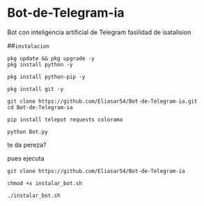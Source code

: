 # Bot-de-Telegram-ia
Bot con inteligencia artificial de Telegram fasilidad de isatalision

##`instalacion`

```bot
pkg update && pkg upgrade -y
pkg install python -y
```

```bot
pkg install python-pip -y
```

```bot
pkg install git -y
```

```bot
git clone https://github.com/Eliasar54/Bot-de-Telegram-ia.git
cd Bot-de-Telegram-ia
```

```bot
pip install telepot requests colorama
```

```
python Bot.py
```
te da pereza?

pues ejecuta 

```bot
git clone https://github.com/Eliasar54/Bot-de-Telegram-ia
```

```bot
chmod +x instalar_bot.sh
```

```bot
./instalar_bot.sh
```
